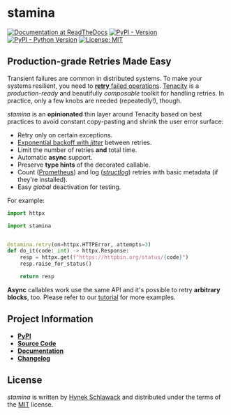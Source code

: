 # stamina

[![Documentation at ReadTheDocs](https://img.shields.io/badge/Docs-Read%20The%20Docs-black)](https://stamina.hynek.me)
[![PyPI - Version](https://img.shields.io/pypi/v/stamina.svg)](https://pypi.org/project/stamina)
[![PyPI - Python Version](https://img.shields.io/pypi/pyversions/stamina.svg)](https://pypi.org/project/stamina)
[![License: MIT](https://img.shields.io/badge/license-MIT-C06524)](https://github.com/hynek/stamina/blob/main/LICENSE)


## Production-grade Retries Made Easy

Transient failures are common in distributed systems.
To make your systems resilient, you need to [**retry** failed operations](https://blog.pragmaticengineer.com/resiliency-in-distributed-systems/#retry).
[Tenacity](https://tenacity.readthedocs.io/) is a *production-ready* and beautifully *composable* toolkit for handling retries.
In practice, only a few knobs are needed (repeatedly!), though.

*stamina* is an **opinionated** thin layer around Tenacity based on best practices to avoid constant copy-pasting and shrink the user error surface:

- Retry only on certain exceptions.
- [Exponential backoff with _jitter_](https://aws.amazon.com/blogs/architecture/exponential-backoff-and-jitter/) between retries.
- Limit the number of retries **and** total time.
- Automatic **async** support.
- Preserve **type hints** of the decorated callable.
- Count ([Prometheus](https://github.com/prometheus/client_python)) and log ([*structlog*](https://www.structlog.org/)) retries with basic metadata (if they're installed).
- Easy _global_ deactivation for testing.

For example:

```python
import httpx

import stamina


@stamina.retry(on=httpx.HTTPError, attempts=3)
def do_it(code: int) -> httpx.Response:
    resp = httpx.get(f"https://httpbin.org/status/{code}")
    resp.raise_for_status()

    return resp
```

**Async** callables work use the same API and it's possible to retry **arbitrary blocks**, too.
Please refer to our [tutorial](https://stamina.hynek.me/en/latest/tutorial.html) for more examples.


## Project Information

- [**PyPI**](https://pypi.org/project/stamina/)
- [**Source Code**](https://github.com/hynek/stamina)
- [**Documentation**](https://stamina.hynek.me)
- [**Changelog**](https://github.com/hynek/stamina/blob/main/CHANGELOG.md)


## License

*stamina* is written by [Hynek Schlawack](https://hynek.me/) and distributed under the terms of the [MIT](https://spdx.org/licenses/MIT.html) license.
